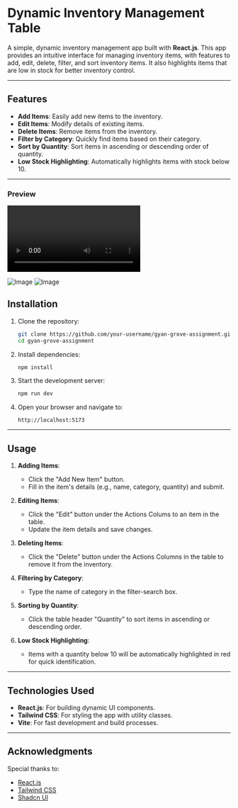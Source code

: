 # Dynamic Inventory Management Table

A simple, dynamic inventory management app built with **React.js**. This app provides an intuitive interface for managing inventory items, with features to add, edit, delete, filter, and sort inventory items. It also highlights items that are low in stock for better inventory control.

---

## Features

- **Add Items**: Easily add new items to the inventory.
- **Edit Items**: Modify details of existing items.
- **Delete Items**: Remove items from the inventory.
- **Filter by Category**: Quickly find items based on their category.
- **Sort by Quantity**: Sort items in ascending or descending order of quantity.
- **Low Stock Highlighting**: Automatically highlights items with stock below 10.

---

###  Preview
<video controls src="https://github.com/user-attachments/assets/5d3c0f98-8586-4d2b-9112-504609a8bdb4" title=""></video>

![Image](https://github.com/user-attachments/assets/93ad04d6-1d51-4dcd-b2f8-264bfd91cdbc)
![Image](https://github.com/user-attachments/assets/5441a6b1-df2b-4976-a75f-0f4cb7c15080)




## Installation

1. Clone the repository:
   ```bash
   git clone https://github.com/your-username/gyan-grove-assignment.git
   cd gyan-grove-assignment
   ```

2. Install dependencies:
   ```bash
   npm install
   ```

3. Start the development server:
   ```bash
   npm run dev
   ```

4. Open your browser and navigate to:
   ```
   http://localhost:5173
   ```

---

## Usage

1. **Adding Items**:
   - Click the "Add New Item" button.
   - Fill in the item's details (e.g., name, category, quantity) and submit.

2. **Editing Items**:
   - Click the "Edit" button under the Actions Colums to an item in the table.
   - Update the item details and save changes.

3. **Deleting Items**:
   - Click the "Delete" button under the Actions Columns in the table to remove it from the inventory.

4. **Filtering by Category**:
   - Type the name of category in the filter-search box.

5. **Sorting by Quantity**:
   - Click the table header "Quantity" to sort items in ascending or descending order.

6. **Low Stock Highlighting**:
   - Items with a quantity below 10 will be automatically highlighted in red for quick identification.


---

## Technologies Used

- **React.js**: For building dynamic UI components.
- **Tailwind CSS**: For styling the app with utility classes.
- **Vite**: For fast development and build processes.

---

## Acknowledgments

Special thanks to:
- [React.js](https://reactjs.org/)
- [Tailwind CSS](https://tailwindcss.com/)
- [Shadcn UI](https://www.https://ui.shadcn.com/.com/)

